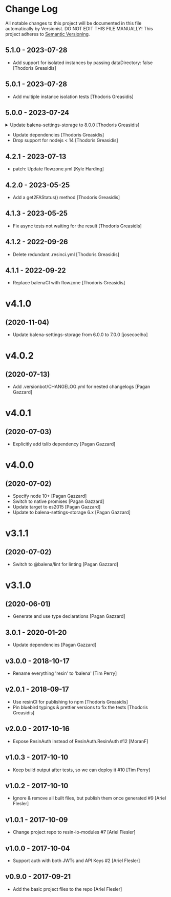 # Change Log

All notable changes to this project will be documented in this file
automatically by Versionist. DO NOT EDIT THIS FILE MANUALLY!
This project adheres to [Semantic Versioning](http://semver.org/).

## 5.1.0 - 2023-07-28

* Add support for isolated instances by passing dataDirectory: false [Thodoris Greasidis]

## 5.0.1 - 2023-07-28

* Add multiple instance isolation tests [Thodoris Greasidis]

## 5.0.0 - 2023-07-24


<details>
<summary> Update balena-settings-storage to 8.0.0 [Thodoris Greasidis] </summary>

> ### balena-settings-storage-8.0.0 - 2023-07-24
> 
> * virtual-storage: Use an object without a prototype as the store [Thodoris Greasidis]
> * Specify a browser entry point [Thodoris Greasidis]
> * Use es6 exports [Thodoris Greasidis]
> * Update TypeScript to 5.1.6 [Thodoris Greasidis]
> * Drop support for nodejs < 14 [Thodoris Greasidis]
> 
> ### balena-settings-storage-7.0.2 - 2022-11-08
> 
> * Update balena-errors from v4.7.1 to v4.7.3 [JSReds]
> 
> ### balena-settings-storage-7.0.1 - 2022-11-01
> 
> * Fix tests on node18 [Thodoris Greasidis]
> * Replace balenaCI with flowzone [JSReds]
> 

</details>

* Update dependencies [Thodoris Greasidis]
* Drop support for nodejs < 14 [Thodoris Greasidis]

## 4.2.1 - 2023-07-13

* patch: Update flowzone.yml [Kyle Harding]

## 4.2.0 - 2023-05-25

* Add a get2FAStatus() method [Thodoris Greasidis]

## 4.1.3 - 2023-05-25

* Fix async tests not waiting for the result [Thodoris Greasidis]

## 4.1.2 - 2022-09-26

* Delete redundant .resinci.yml [Thodoris Greasidis]

## 4.1.1 - 2022-09-22

* Replace balenaCI with flowzone [Thodoris Greasidis]

# v4.1.0
## (2020-11-04)

* Update balena-settings-storage from 6.0.0 to 7.0.0 [josecoelho]

# v4.0.2
## (2020-07-13)

* Add .versionbot/CHANGELOG.yml for nested changelogs [Pagan Gazzard]

# v4.0.1
## (2020-07-03)

* Explicitly add tslib dependency [Pagan Gazzard]

# v4.0.0
## (2020-07-02)

* Specify node 10+ [Pagan Gazzard]
* Switch to native promises [Pagan Gazzard]
* Update target to es2015 [Pagan Gazzard]
* Update to balena-settings-storage 6.x [Pagan Gazzard]

# v3.1.1
## (2020-07-02)

* Switch to @balena/lint for linting [Pagan Gazzard]

# v3.1.0
## (2020-06-01)

* Generate and use type declarations [Pagan Gazzard]

## 3.0.1 - 2020-01-20

* Update dependencies [Pagan Gazzard]

## v3.0.0 - 2018-10-17

* Rename everything 'resin' to 'balena' [Tim Perry]

## v2.0.1 - 2018-09-17

* Use resinCI for publishing to npm [Thodoris Greasidis]
* Pin bluebird typings & prettier versions to fix the tests [Thodoris Greasidis]

## v2.0.0 - 2017-10-16

* Expose ResinAuth instead of ResinAuth.ResinAuth #12 [MoranF]

## v1.0.3 - 2017-10-10

* Keep build output after tests, so we can deploy it #10 [Tim Perry]

## v1.0.2 - 2017-10-10

* Ignore & remove all built files, but publish them once generated #9 [Ariel Flesler]

## v1.0.1 - 2017-10-09

* Change project repo to resin-io-modules #7 [Ariel Flesler]

## v1.0.0 - 2017-10-04

* Support auth with both JWTs and API Keys #2 [Ariel Flesler]

## v0.9.0 - 2017-09-21

* Add the basic project files to the repo [Ariel Flesler]
